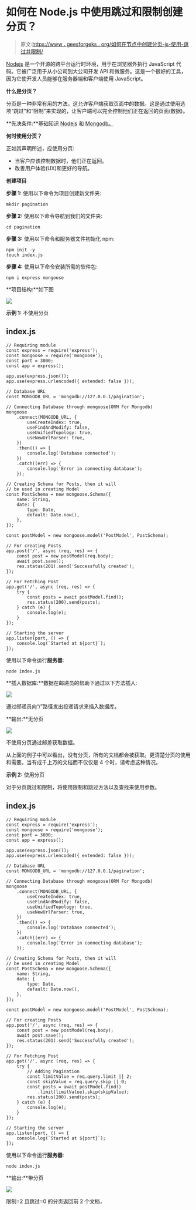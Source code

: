 # 如何在 Node.js 中使用跳过和限制创建分页？

> 原文:[https://www . geesforgeks . org/如何在节点中创建分页-js-使用-跳过并限制/](https://www.geeksforgeeks.org/how-to-create-pagination-in-node-js-using-skip-and-limit/)

[Nodejs](https://www.geeksforgeeks.org/introduction-to-nodejs/) 是一个开源的跨平台运行时环境，用于在浏览器外执行 JavaScript 代码。它被广泛用于从小公司到大公司开发 API 和微服务。这是一个很好的工具，因为它使开发人员能够在服务器端和客户端使用 JavaScript。

**什么是分页？**

分页是一种非常有用的方法。这允许客户端获取页面中的数据。这是通过使用选项“跳过”和“限制”来实现的，让客户端可以完全控制他们正在返回的页面(数据)。

**先决条件:**基础知识 [Nodejs](https://www.geeksforgeeks.org/introduction-to-nodejs/) 和 [Mongodb。](https://www.geeksforgeeks.org/mongodb-an-introduction/)

**何时使用分页？**

正如其声明所述，应使用分页:

*   当客户应该控制数据时，他们正在返回。
*   改善用户体验(UX)和更好的导航。

**创建项目**

**步骤 1:** 使用以下命令为项目创建新文件夹:

```
mkdir pagination
```

**步骤 2:** 使用以下命令导航到我们的文件夹:

```
cd pagination
```

**步骤 3:** 使用以下命令和服务器文件初始化 npm:

```
npm init -y
touch index.js
```

**步骤 4:** 使用以下命令安装所需的软件包:

```
npm i express mongoose 
```

**项目结构:**如下图

![](img/e6450a65232cddad9fe618169e329124.png)

**示例 1:** 不使用分页

## index.js

```
// Requiring module
const express = require('express');
const mongoose = require('mongoose');
const port = 3000;
const app = express();

app.use(express.json());
app.use(express.urlencoded({ extended: false }));

// Database URL
const MONGODB_URL = 'mongodb://127.0.0.1/pagination';

// Connecting Database through mongoose(ORM For Mongodb)
mongoose
    .connect(MONGODB_URL, {
        useCreateIndex: true,
        useFindAndModify: false,
        useUnifiedTopology: true,
        useNewUrlParser: true,
    })
    .then(() => {
        console.log('Database connected');
    })
    .catch((err) => {
        console.log('Error in connecting database');
    });

// Creating Schema for Posts, then it will
// be used in creating Model
const PostSchema = new mongoose.Schema({
    name: String,
    date: {
        type: Date,
        default: Date.now(),
    },
});

const postModel = new mongoose.model('PostModel', PostSchema);

// For creating Posts
app.post('/', async (req, res) => {
    const post = new postModel(req.body);
    await post.save();
    res.status(201).send('Successfully created');
});

// For Fetching Post
app.get('/', async (req, res) => {
    try {
        const posts = await postModel.find();
        res.status(200).send(posts);
    } catch (e) {
        console.log(e);
    }
});

// Starting the server
app.listen(port, () => {
    console.log(`Started at ${port}`);
});
```

使用以下命令运行**服务器**:

```
node index.js
```

**插入数据库:**数据在邮递员的帮助下通过以下方法插入:

![](img/a5506513b891ceba4755c514e6f3aa2b.png)

通过邮递员向“/”路径发出投递请求来插入数据库。

**输出:**无分页

![](img/de1957c4a3fbb63bb637a5ace68fedd0.png)

不使用分页通过邮差获取数据。

从上面的例子中可以看出，没有分页，所有的文档都会被获取。更清楚分页的使用和需要。当有成千上万的文档而不仅仅是 4 个时，请考虑这种情况。

**示例 2:** 使用分页

对于分页跳过和限制，将使用限制和跳过方法以及查找来使用参数。

## index.js

```
// Requiring module
const express = require('express');
const mongoose = require('mongoose');
const port = 3000;
const app = express();

app.use(express.json());
app.use(express.urlencoded({ extended: false }));

// Database URL
const MONGODB_URL = 'mongodb://127.0.0.1/pagination';

// Connecting Database through mongoose(ORM For Mongodb)
mongoose
    .connect(MONGODB_URL, {
        useCreateIndex: true,
        useFindAndModify: false,
        useUnifiedTopology: true,
        useNewUrlParser: true,
    })
    .then(() => {
        console.log('Database connected');
    })
    .catch((err) => {
        console.log('Error in connecting database');
    });

// Creating Schema for Posts, then it will
// be used in creating Model
const PostSchema = new mongoose.Schema({
    name: String,
    date: {
        type: Date,
        default: Date.now(),
    },
});

const postModel = new mongoose.model('PostModel', PostSchema);

// For creating Posts
app.post('/', async (req, res) => {
    const post = new postModel(req.body);
    await post.save();
    res.status(201).send('Successfully created');
});

// For Fetching Post
app.get('/', async (req, res) => {
    try {
        // Adding Pagination
        const limitValue = req.query.limit || 2;
        const skipValue = req.query.skip || 0;
        const posts = await postModel.find()
            .limit(limitValue).skip(skipValue);
        res.status(200).send(posts);
    } catch (e) {
        console.log(e);
    }
});

// Starting the server
app.listen(port, () => {
    console.log(`Started at ${port}`);
});
```

使用以下命令运行**服务器**:

```
node index.js
```

**输出:**带分页

![](img/7c023bb07f1e1ae52053660184b4460a.png)

限制=2 且跳过=0 的分页返回前 2 个文档，